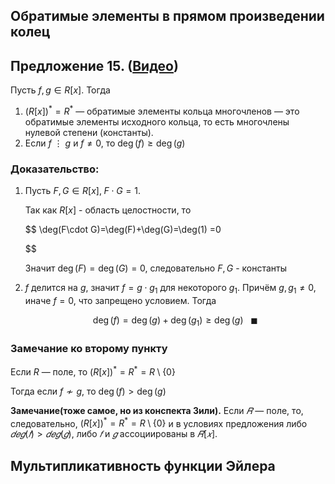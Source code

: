 ## Обратимые элементы в прямом произведении колец
## **Предложение 15.** ([Видео](https://youtu.be/SvhmwtK9R5o?t=4200))

Пусть $f,g\in R[x]$. Тогда

1.  $(R[x])^* = R^*$ — обратимые элементы кольца многочленов — это обратимые элементы исходного кольца, то есть многочлены нулевой степени (константы).
1.  Если $f~\vdots ~g$ и $f\neq 0$, то $\deg(f)\geqslant \deg(g)$ 

### **Доказательство:**

1. Пусть $F,G\in R[x],\; F\cdot G = 1$.
    
    Так как $R[x]$ - область целостности, то 
    
    $$
    \deg(F\cdot G)=\deg(F)+\deg(G)=\deg(1) =0 
    
    $$
    
    Значит $\deg(F)=\deg(G)=0$, следовательно $F,G$ - константы  
    
2. $f$ делится на $g$, значит $f=g\cdot g_1$ для некоторого $g_1$. Причём $g,g_1\neq0$, иначе $f=0$, что запрещено условием. Тогда
    
    $$
     \deg(f)=\deg(g)+\deg(g_1)\geqslant \deg(g)~~~\blacksquare
    $$
    

### **Замечание ко второму пункту**

Если $R$ — поле, то $(R[x])^*=R^*=R\setminus \{0\}$

Тогда если $f\nsim g$, то $\deg(f)>\deg(g)$

**Замечание(тоже самое, но из конспекта Зили).** 
Если $𝑅$ — поле, то, следовательно, $(R[x])^*=R^*=R\setminus \{0\}$ и в
условиях предложения либо $𝑑𝑒𝑔(𝑓) > 𝑑𝑒𝑔(𝑔)$, либо $𝑓$ и $𝑔$ ассоциированы
в $𝑅[𝑥]$.

## Мультипликативность функции Эйлера